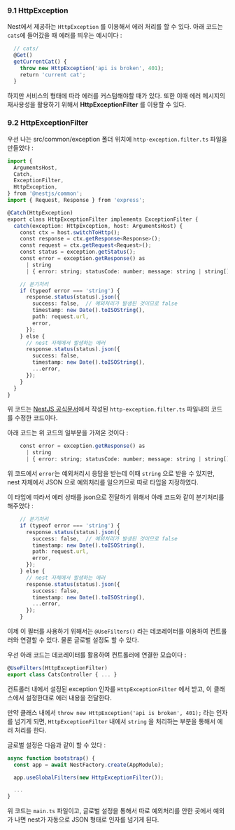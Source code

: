 ### 9.1 HttpException

Nest에서 제공하는 `HttpException` 를 이용해서 에러 처리를 할 수 있다. 아래 코드는 `cats`에 들어갔을 때 에러를 띄우는 예시이다 :

``` ts
  // cats/
  @Get()
  getCurrentCat() {
	throw new HttpException('api is broken', 401);
    return 'current cat';
  }
```

하지만 서비스의 형태에 따라 에러를 커스텀해야할 때가 있다. 또한 이때 에러 메시지의 재사용성을 활용하기 위해서 **HttpExceptionFilter** 를 이용할 수 있다.

### 9.2 HttpExceptionFilter

우선 나는 src/common/exception 폴더 위치에 `http-exception.filter.ts` 파일을 만들었다 :

``` ts
import {
  ArgumentsHost,
  Catch,
  ExceptionFilter,
  HttpException,
} from '@nestjs/common';
import { Request, Response } from 'express';

@Catch(HttpException)
export class HttpExceptionFilter implements ExceptionFilter {
  catch(exception: HttpException, host: ArgumentsHost) {
    const ctx = host.switchToHttp();
    const response = ctx.getResponse<Response>();
    const request = ctx.getRequest<Request>();
    const status = exception.getStatus();
    const error = exception.getResponse() as
      | string
      | { error: string; statusCode: number; message: string | string[] };

    // 분기처리
    if (typeof error === 'string') {
      response.status(status).json({
        success: false,  // 예외처리가 발생된 것이므로 false
        timestamp: new Date().toISOString(),
        path: request.url,
        error,
      });
    } else {
      // nest 자체에서 발생하는 에러
      response.status(status).json({
        success: false,
        timestamp: new Date().toISOString(),
        ...error,
      });
    }
  }
}
```

위 코드는 [NestJS 공식문서](https://docs.nestjs.com/exception-filters)에서 작성된 `http-exception.filter.ts` 파일내의 코드를 수정한 코드이다. 

아래 코드는 위 코드의 일부분을 가져온 것이다 :

``` ts
    const error = exception.getResponse() as
      | string
      | { error: string; statusCode: number; message: string | string[] };
```

위 코드에서 `error`는 예외처리시 응답을 받는데 이때 `string` 으로 받을 수 있지만, nest 자체에서 JSON 으로 예외처리를 일으키므로 따로 타입을 지정하였다.

이 타입에 따라서 에러 상태를 json으로 전달하기 위해서 아래 코드와 같이 분기처리를 해주었다 :

``` ts
	// 분기처리
    if (typeof error === 'string') {
      response.status(status).json({
        success: false,  // 예외처리가 발생된 것이므로 false
        timestamp: new Date().toISOString(),
        path: request.url,
        error,
      });
    } else {
      // nest 자체에서 발생하는 에러
      response.status(status).json({
        success: false,
        timestamp: new Date().toISOString(),
        ...error,
      });
    }
```

이제 이 필터를 사용하기 위해서는 `@UseFilters()` 라는 데코레이터를 이용하여 컨트롤러와 연결할 수 있다. 물론 글로벌 설정도 할 수 있다.

우선 아래 코드는 데코레이터를 활용하여 컨트롤러에 연결한 모습이다 :

``` ts
@UseFilters(HttpExceptionFilter)
export class CatsController { ... }
```

컨트롤러 내에서 설정된 exception 인자를 `HttpExceptionFilter` 에서 받고, 이 클래스에서 설정한대로 에러 내용을 전달한다. 

만약 클래스 내에서 `throw new HttpException('api is broken', 401);` 라는 인자를 넘기게 되면, `HttpExceptionFilter` 내에서 `string` 을 처리하는 부분을 통해서 에러 처리를 한다.

글로벌 설정은 다음과 같이 할 수 있다 :

``` ts
async function bootstrap() {
  const app = await NestFactory.create(AppModule);

  app.useGlobalFilters(new HttpExceptionFilter());

  ...
}
```

위 코드는 `main.ts` 파일이고, 글로벌 설정을 통해서 따로 예외처리를 안한 곳에서 예외가 나면 nest가 자동으로 JSON 형태로 인자를 넘기게 된다.
